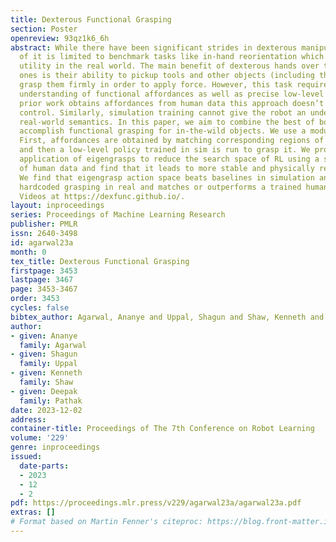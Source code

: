 ```yaml
---
title: Dexterous Functional Grasping
section: Poster
openreview: 93qz1k6_6h
abstract: While there have been significant strides in dexterous manipulation, most
  of it is limited to benchmark tasks like in-hand reorientation which are of limited
  utility in the real world. The main benefit of dexterous hands over two-fingered
  ones is their ability to pickup tools and other objects (including thin ones) and
  grasp them firmly in order to apply force. However, this task requires both a complex
  understanding of functional affordances as well as precise low-level control. While
  prior work obtains affordances from human data this approach doesn’t scale to low-level
  control. Similarly, simulation training cannot give the robot an understanding of
  real-world semantics. In this paper, we aim to combine the best of both worlds to
  accomplish functional grasping for in-the-wild objects. We use a modular approach.
  First, affordances are obtained by matching corresponding regions of different objects
  and then a low-level policy trained in sim is run to grasp it. We propose a novel
  application of eigengrasps to reduce the search space of RL using a small amount
  of human data and find that it leads to more stable and physically realistic motion.
  We find that eigengrasp action space beats baselines in simulation and outperforms
  hardcoded grasping in real and matches or outperforms a trained human teleoperator.
  Videos at https://dexfunc.github.io/.
layout: inproceedings
series: Proceedings of Machine Learning Research
publisher: PMLR
issn: 2640-3498
id: agarwal23a
month: 0
tex_title: Dexterous Functional Grasping
firstpage: 3453
lastpage: 3467
page: 3453-3467
order: 3453
cycles: false
bibtex_author: Agarwal, Ananye and Uppal, Shagun and Shaw, Kenneth and Pathak, Deepak
author:
- given: Ananye
  family: Agarwal
- given: Shagun
  family: Uppal
- given: Kenneth
  family: Shaw
- given: Deepak
  family: Pathak
date: 2023-12-02
address:
container-title: Proceedings of The 7th Conference on Robot Learning
volume: '229'
genre: inproceedings
issued:
  date-parts:
  - 2023
  - 12
  - 2
pdf: https://proceedings.mlr.press/v229/agarwal23a/agarwal23a.pdf
extras: []
# Format based on Martin Fenner's citeproc: https://blog.front-matter.io/posts/citeproc-yaml-for-bibliographies/
---
```

